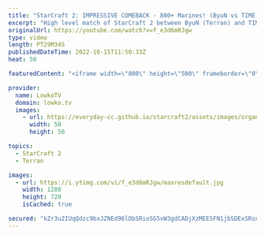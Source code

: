 ```yaml
---
title: "StarCraft 2: IMPRESSIVE COMEBACK - 800+ Marines! (ByuN vs TIME)"
excerpt: "High level match of StarCraft 2 between ByuN (Terran) and TIME (Terran). This game starts off passively, but turns into an absolute disaster for both players very quickly.  Epic Zerg vs Zerg - Dark vs Solar: https://youtu.be/_Q-6UB0k3bc   Support my work on Patreon: https://www.patreon.com/lowkotv Become"
originalUrl: https://youtube.com/watch?v=f_e3d6mRJgw
type: video
length: PT29M34S
publishedDateTime: 2022-10-15T11:50:33Z
heat: 50

featuredContent: "<iframe width=\"800\" height=\"500\" frameborder=\"0\" src=\"https://www.youtube.com/embed/f_e3d6mRJgw\" allow=\"accelerometer; autoplay; encrypted-media; gyroscope; picture-in-picture\" allowfullscreen></iframe>"

provider:
  name: LowkoTV
  domain: lowko.tv
  images:
    - url: https://everyday-cc.github.io/starcraft2/assets/images/organizations/lowko.tv-50x50.jpg
      width: 50
      height: 50

topics:
  - StarCraft 2
  - Terran

images:
  - url: https://i.ytimg.com/vi/f_e3d6mRJgw/maxresdefault.jpg
    width: 1280
    height: 720
    isCached: true

secured: "kZr3u2IUqQdzc9bxJZNEd96lDbSRioSG5vW3gdCADjXzMEESFN1jbSDExSRsnh9o1BfQFOE1nm7lvJhOu5PF5C4EX1uyjYS2pwxRSDxrUgm1C7N9DzdoItJVUC+gOi5EJHLwE59sT72YeBQt0KCWlLqf44BS763E413wnDeDMpR/hwgPFaCsLWVnNZpDaq2n+13UBoG0pe33Si19ulnnee4ybH50T2tluLWarSgwFfNACtFioAUYIqsmNrmpEofczxw86H4EVHwvge6vxH+5x6H+MuCcYCMFtjQ9TZ7Xut51QFFxgeLLIdTXbxbNCk9XDiPZcmIDCGuOHrNKLqOL4vkdgJZ2GH0lCOAHTg8b8Xe/BN4ItHgD2FqN5blwycFd+uharx2ZRIe+9Zt4DQkbFCSIJlHbzLp/QmDvXskAyqM=;HHsfdsUOKqAzAJbp8pwFWg=="
---
```


